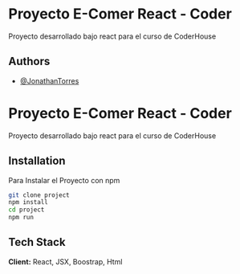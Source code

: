 
# Proyecto E-Comer React - Coder

Proyecto desarrollado bajo react para el curso de CoderHouse





## Authors

- [@JonathanTorres](https://github.com/Racknar0)


# Proyecto E-Comer React - Coder

Proyecto desarrollado bajo react para el curso de CoderHouse


## Installation

Para Instalar el Proyecto con npm

```bash
git clone project
npm install
cd project
npm run
```
    
## Tech Stack

**Client:** React, JSX, Boostrap, Html
